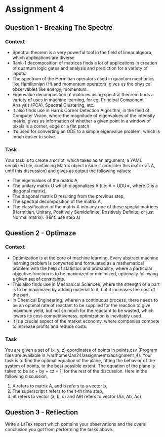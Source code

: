 # Assignment 4
## Question 1 - Breaking The Spectre
### Context 
- Spectral theorem is a very powerful tool in the field of linear algebra, which applications are diverse
- Rank-1 decomposition of matrices finds a lot of applications in creation of quantum logic gates and analysis and prediction for a variety of inputs.
- The spectrum of the Hermitian operators used in quantum mechanics like Hamiltonian (H) and momentum operators, gives us the physical observables like energy, momentum.
- Eigenvalue decomposition of matrices using spectral theorem finds a variety of uses in machine learning, for eg. Principal Component Analysis (PCA), Spectral Clustering, etc.
- It also finds use in Harris Corner Detection Algorithm, in the field of Computer Vision, where the magnitude of eigenvalues of the intensity matrix, gives us information of whether a given point in a window of pixels is a corner, edge or a flat patch
- It’s used for converting an ODE to a simple eigenvalue problem, which is much easier to solve.

### Task 
Your task is to create a script, which takes as an argument, a YAML serialized file, containing Matrix object inside it (consider this matrix as A, until this discussion) and gives as output the following values:
- The eigenvalues of the matrix A,
- The unitary matrix U which diagonalizes A (i.e: A = UDU∗, where D is a diagonal matrix),
- The diagonal matrix D resulting from the previous step,
- The spectral decomposition of the matrix A,
- The classification of the matrix A into any one of these special matrices (Hermitian, Unitary, Positively Semidefinite, Positively Definite, or just Normal matrix). (Hint: use step a)

## Question 2 - Optimaze
### Context
- Optimization is at the core of machine learning. Every abstract machine learning problem is converted and formulated as a mathematical problem with the help of statistics and probability, where a particular objective function is to be maximized or minimized, optionally following a given set of constraints.
- This also finds use in Mechanical Sciences, where the strength of a part is to be maximized by adding material to it, but it increases the cost of the part.
- In Chemical Engineering, wherein a continuous process, there needs to be an optimal rate of reactant to be supplied for the reaction to give maximum yield, but not so much for the reactant to be wasted, which lowers its cost-competitiveness, optimization is inevitably used.
- It is a crucial aspect of the market economy, where companies compete to increase profits and
reduce costs.
### Task
You are given a set of (x, y, z) coordinates of points in points.csv (Program files are available in /var/home/Jan24/assignments/assignment_4). Your task is to find the optimal equation of the plane, fitting the behavior of the system of points, to the best possible extent.
The equation of the plane is taken to be ax + by + cz = 1, for the rest of the discussion.
Here in the following discussion,
1. A refers to matrix A, and b refers to a vector b,
2. The superscript t refers to the t-th time step,
3. θt refers to vector (a, b, c) and ∆θt refers to vector (∆a, ∆b, ∆c).

## Question 3 - Reflection
Write a LaTex report which contains your observations and the overall conclusion you got from performing the tasks above.

